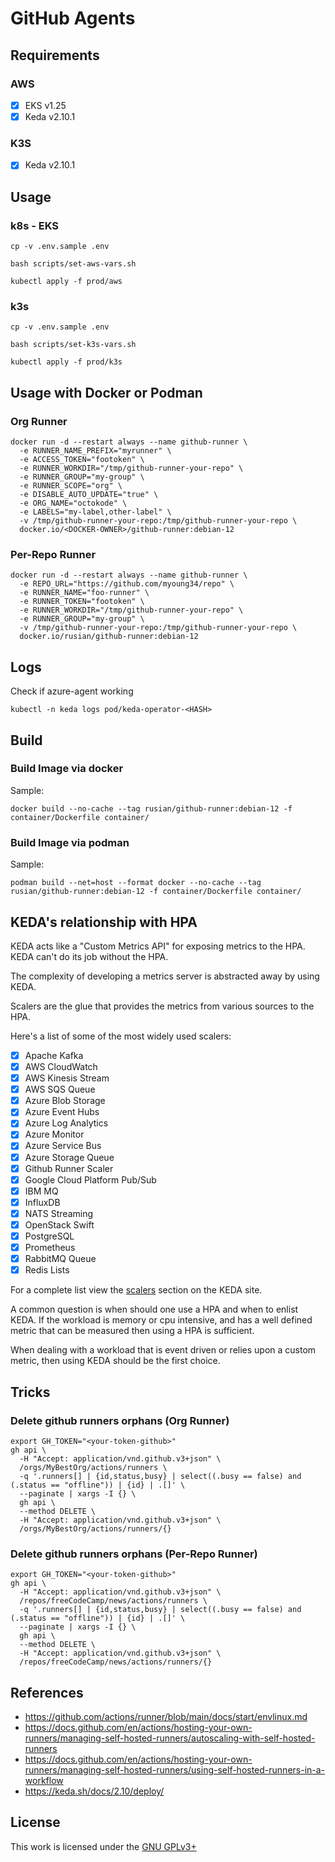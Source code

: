 # GitHub Agents

## Requirements

### AWS

- [x] EKS v1.25
- [x] Keda v2.10.1

### K3S

- [x] Keda v2.10.1

## Usage

### k8s - EKS

```console
cp -v .env.sample .env
```

```console
bash scripts/set-aws-vars.sh
```

```console
kubectl apply -f prod/aws
```

### k3s

```console
cp -v .env.sample .env
```

```console
bash scripts/set-k3s-vars.sh
```

```console
kubectl apply -f prod/k3s
```

## Usage with Docker or Podman

### Org Runner

```console
docker run -d --restart always --name github-runner \
  -e RUNNER_NAME_PREFIX="myrunner" \
  -e ACCESS_TOKEN="footoken" \
  -e RUNNER_WORKDIR="/tmp/github-runner-your-repo" \
  -e RUNNER_GROUP="my-group" \
  -e RUNNER_SCOPE="org" \
  -e DISABLE_AUTO_UPDATE="true" \
  -e ORG_NAME="octokode" \
  -e LABELS="my-label,other-label" \
  -v /tmp/github-runner-your-repo:/tmp/github-runner-your-repo \
  docker.io/<DOCKER-OWNER>/github-runner:debian-12
```

### Per-Repo Runner

```console
docker run -d --restart always --name github-runner \
  -e REPO_URL="https://github.com/myoung34/repo" \
  -e RUNNER_NAME="foo-runner" \
  -e RUNNER_TOKEN="footoken" \
  -e RUNNER_WORKDIR="/tmp/github-runner-your-repo" \
  -e RUNNER_GROUP="my-group" \
  -v /tmp/github-runner-your-repo:/tmp/github-runner-your-repo \
  docker.io/rusian/github-runner:debian-12
```

## Logs

Check if azure-agent working

```console
kubectl -n keda logs pod/keda-operator-<HASH>
```

## Build

### Build Image via docker

Sample:

```console
docker build --no-cache --tag rusian/github-runner:debian-12 -f container/Dockerfile container/
```

### Build Image via podman

Sample:

```console
podman build --net=host --format docker --no-cache --tag rusian/github-runner:debian-12 -f container/Dockerfile container/
```

## KEDA's relationship with HPA

KEDA acts like a "Custom Metrics API" for exposing metrics to the HPA. KEDA
can't do its job without the HPA.

The complexity of developing a metrics server is abstracted away by using KEDA.

Scalers are the glue that provides the metrics from various sources to the HPA.

Here's a list of some of the most widely used scalers:

- [x] Apache Kafka
- [x] AWS CloudWatch
- [x] AWS Kinesis Stream
- [x] AWS SQS Queue
- [x] Azure Blob Storage
- [x] Azure Event Hubs
- [x] Azure Log Analytics
- [x] Azure Monitor
- [x] Azure Service Bus
- [x] Azure Storage Queue
- [x] Github Runner Scaler
- [x] Google Cloud Platform Pub/Sub
- [x] IBM MQ
- [x] InfluxDB
- [x] NATS Streaming
- [x] OpenStack Swift
- [x] PostgreSQL
- [x] Prometheus
- [x] RabbitMQ Queue
- [x] Redis Lists

For a complete list view the [scalers](https://keda.sh/docs/2.8/scalers/) section on the KEDA site.

A common question is when should one use a HPA and when to enlist KEDA.
If the workload is memory or cpu intensive, and has a well defined metric
that can be measured then using a HPA is sufficient.

When dealing with a workload that is event driven or relies upon a
custom metric, then using KEDA should be the first choice.

## Tricks

### Delete github runners orphans (Org Runner)

```console
export GH_TOKEN="<your-token-github>"
gh api \
  -H "Accept: application/vnd.github.v3+json" \
  /orgs/MyBestOrg/actions/runners \
  -q '.runners[] | {id,status,busy} | select((.busy == false) and (.status == "offline")) | {id} | .[]' \
  --paginate | xargs -I {} \
  gh api \
  --method DELETE \
  -H "Accept: application/vnd.github.v3+json" \
  /orgs/MyBestOrg/actions/runners/{}
```

### Delete github runners orphans (Per-Repo Runner)

```
export GH_TOKEN="<your-token-github>"
gh api \
  -H "Accept: application/vnd.github.v3+json" \
  /repos/freeCodeCamp/news/actions/runners \
  -q '.runners[] | {id,status,busy} | select((.busy == false) and (.status == "offline")) | {id} | .[]' \
  --paginate | xargs -I {} \
  gh api \
  --method DELETE \
  -H "Accept: application/vnd.github.v3+json" \
  /repos/freeCodeCamp/news/actions/runners/{}
```

## References

- <https://github.com/actions/runner/blob/main/docs/start/envlinux.md>
- <https://docs.github.com/en/actions/hosting-your-own-runners/managing-self-hosted-runners/autoscaling-with-self-hosted-runners>
- <https://docs.github.com/en/actions/hosting-your-own-runners/managing-self-hosted-runners/using-self-hosted-runners-in-a-workflow>
- <https://keda.sh/docs/2.10/deploy/>

## License

This work is licensed under the [GNU GPLv3+](LICENSE)
